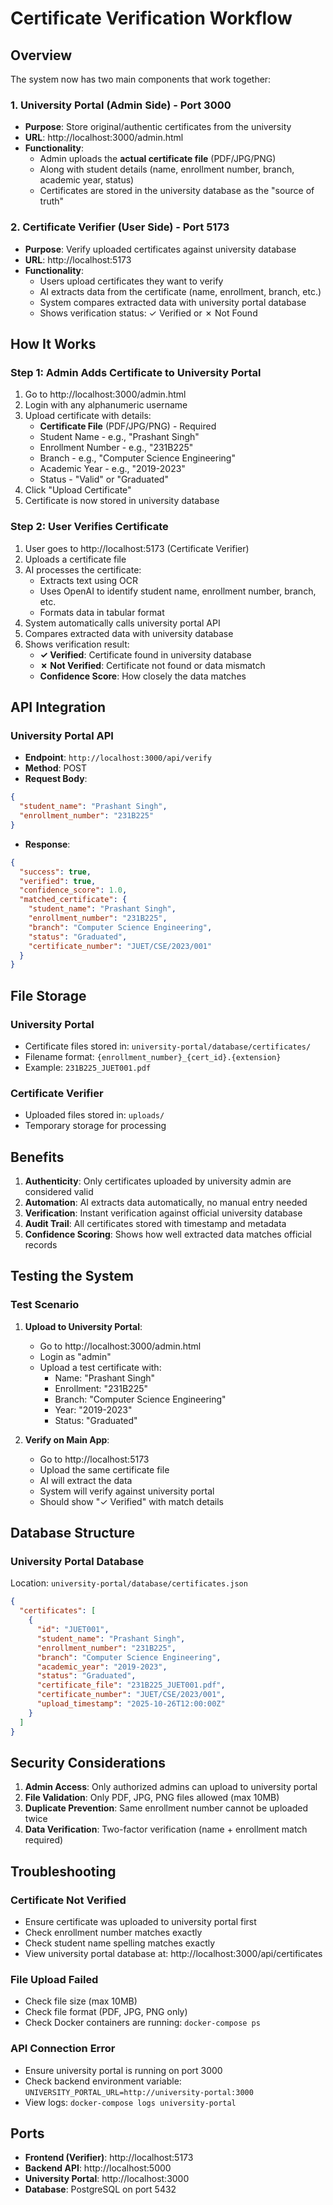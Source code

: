 # Certificate Verification Workflow

## Overview
The system now has two main components that work together:

### 1. **University Portal (Admin Side)** - Port 3000
- **Purpose**: Store original/authentic certificates from the university
- **URL**: http://localhost:3000/admin.html
- **Functionality**: 
  - Admin uploads the **actual certificate file** (PDF/JPG/PNG)
  - Along with student details (name, enrollment number, branch, academic year, status)
  - Certificates are stored in the university database as the "source of truth"

### 2. **Certificate Verifier (User Side)** - Port 5173
- **Purpose**: Verify uploaded certificates against university database
- **URL**: http://localhost:5173
- **Functionality**:
  - Users upload certificates they want to verify
  - AI extracts data from the certificate (name, enrollment, branch, etc.)
  - System compares extracted data with university portal database
  - Shows verification status: ✓ Verified or ✗ Not Found

## How It Works

### Step 1: Admin Adds Certificate to University Portal
1. Go to http://localhost:3000/admin.html
2. Login with any alphanumeric username
3. Upload certificate with details:
   - **Certificate File** (PDF/JPG/PNG) - Required
   - Student Name - e.g., "Prashant Singh"
   - Enrollment Number - e.g., "231B225"
   - Branch - e.g., "Computer Science Engineering"
   - Academic Year - e.g., "2019-2023"
   - Status - "Valid" or "Graduated"
4. Click "Upload Certificate"
5. Certificate is now stored in university database

### Step 2: User Verifies Certificate
1. User goes to http://localhost:5173 (Certificate Verifier)
2. Uploads a certificate file
3. AI processes the certificate:
   - Extracts text using OCR
   - Uses OpenAI to identify student name, enrollment number, branch, etc.
   - Formats data in tabular format
4. System automatically calls university portal API
5. Compares extracted data with university database
6. Shows verification result:
   - **✓ Verified**: Certificate found in university database
   - **✗ Not Verified**: Certificate not found or data mismatch
   - **Confidence Score**: How closely the data matches

## API Integration

### University Portal API
- **Endpoint**: `http://localhost:3000/api/verify`
- **Method**: POST
- **Request Body**:
```json
{
  "student_name": "Prashant Singh",
  "enrollment_number": "231B225"
}
```
- **Response**:
```json
{
  "success": true,
  "verified": true,
  "confidence_score": 1.0,
  "matched_certificate": {
    "student_name": "Prashant Singh",
    "enrollment_number": "231B225",
    "branch": "Computer Science Engineering",
    "status": "Graduated",
    "certificate_number": "JUET/CSE/2023/001"
  }
}
```

## File Storage

### University Portal
- Certificate files stored in: `university-portal/database/certificates/`
- Filename format: `{enrollment_number}_{cert_id}.{extension}`
- Example: `231B225_JUET001.pdf`

### Certificate Verifier
- Uploaded files stored in: `uploads/`
- Temporary storage for processing

## Benefits

1. **Authenticity**: Only certificates uploaded by university admin are considered valid
2. **Automation**: AI extracts data automatically, no manual entry needed
3. **Verification**: Instant verification against official university database
4. **Audit Trail**: All certificates stored with timestamp and metadata
5. **Confidence Scoring**: Shows how well extracted data matches official records

## Testing the System

### Test Scenario
1. **Upload to University Portal**:
   - Go to http://localhost:3000/admin.html
   - Login as "admin"
   - Upload a test certificate with:
     - Name: "Prashant Singh"
     - Enrollment: "231B225"
     - Branch: "Computer Science Engineering"
     - Year: "2019-2023"
     - Status: "Graduated"

2. **Verify on Main App**:
   - Go to http://localhost:5173
   - Upload the same certificate file
   - AI will extract the data
   - System will verify against university portal
   - Should show "✓ Verified" with match details

## Database Structure

### University Portal Database
Location: `university-portal/database/certificates.json`

```json
{
  "certificates": [
    {
      "id": "JUET001",
      "student_name": "Prashant Singh",
      "enrollment_number": "231B225",
      "branch": "Computer Science Engineering",
      "academic_year": "2019-2023",
      "status": "Graduated",
      "certificate_file": "231B225_JUET001.pdf",
      "certificate_number": "JUET/CSE/2023/001",
      "upload_timestamp": "2025-10-26T12:00:00Z"
    }
  ]
}
```

## Security Considerations

1. **Admin Access**: Only authorized admins can upload to university portal
2. **File Validation**: Only PDF, JPG, PNG files allowed (max 10MB)
3. **Duplicate Prevention**: Same enrollment number cannot be uploaded twice
4. **Data Verification**: Two-factor verification (name + enrollment match required)

## Troubleshooting

### Certificate Not Verified
- Ensure certificate was uploaded to university portal first
- Check enrollment number matches exactly
- Check student name spelling matches exactly
- View university portal database at: http://localhost:3000/api/certificates

### File Upload Failed
- Check file size (max 10MB)
- Check file format (PDF, JPG, PNG only)
- Check Docker containers are running: `docker-compose ps`

### API Connection Error
- Ensure university portal is running on port 3000
- Check backend environment variable: `UNIVERSITY_PORTAL_URL=http://university-portal:3000`
- View logs: `docker-compose logs university-portal`

## Ports
- **Frontend (Verifier)**: http://localhost:5173
- **Backend API**: http://localhost:5000
- **University Portal**: http://localhost:3000
- **Database**: PostgreSQL on port 5432
